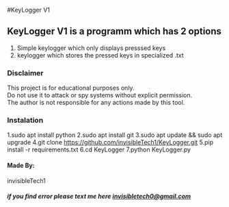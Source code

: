 #KeyLogger V1


## KeyLogger V1 is a programm which has 2 options
1) Simple keylogger which only displays presssed keys
2) keylogger which stores the pressed keys in specialized .txt

### Disclaimer
This project is for educational purposes only.  
Do not use it to attack or spy systems without explicit permission.  
The author is not responsible for any actions made by this tool.


### Instalation

1.sudo apt install python
2.sudo apt install git
3.sudo apt update && sudo apt upgrade
4.git clone https://github.com/invisibleTech1/KeyLogger.git
5.pip install -r requirements.txt
6.cd KeyLogger
7.python KeyLogger.py

#### Made By:
invisibleTech1

##### if you find error please text me here invisibletech0@gmail.com
